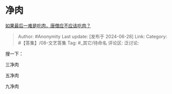 # 净肉
[如果最后一难是吃肉，唐僧应不应该吃肉？](https://www.zhihu.com/question/655954766/answer/3545320704)

> Author: #Anonymity
> Last update: [发布于 2024-06-28]
> Link:
> Category: #【答集】/08-文艺答集 
> Tag: #_其它/待命名 
> 评论区:
> 泛讨论:

搜一下：

三净肉

五净肉

九净肉
